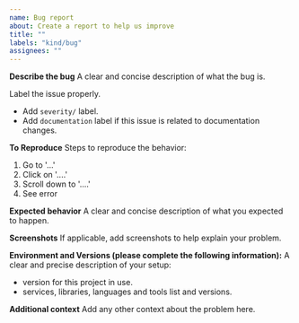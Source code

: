 ```yaml
---
name: Bug report
about: Create a report to help us improve
title: ""
labels: "kind/bug"
assignees: ""
---
```


**Describe the bug**
A clear and concise description of what the bug is.

Label the issue properly.

- Add `severity/` label.
- Add `documentation` label if this issue is related to documentation changes.

**To Reproduce**
Steps to reproduce the behavior:

1. Go to '...'
2. Click on '....'
3. Scroll down to '....'
4. See error

**Expected behavior**
A clear and concise description of what you expected to happen.

**Screenshots**
If applicable, add screenshots to help explain your problem.

**Environment and Versions (please complete the following information):**
A clear and precise description of your setup:

- version for this project in use.
- services, libraries, languages and tools list and versions.

**Additional context**
Add any other context about the problem here.
